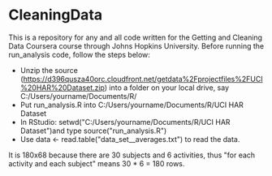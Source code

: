 # CleaningData
This is a repository for any and all code written for the Getting and Cleaning Data Coursera course through Johns Hopkins University.
Before running the run_analysis code, follow the steps below:
- Unzip the source (https://d396qusza40orc.cloudfront.net/getdata%2Fprojectfiles%2FUCI%20HAR%20Dataset.zip) into a folder on your local drive, say C:/Users/yourname/Documents/R/
- Put run_analysis.R into C:/Users/yourname/Documents/R/UCI HAR Dataset
- In RStudio: setwd("C:/Users/yourname/Documents/R/UCI HAR Dataset")and type source("run_analysis.R")
- Use data <- read.table("data_set__averages.txt") to read the data.

It is 180x68 because there are 30 subjects and 6 activities, thus "for each activity and each subject" means 30 * 6 = 180 rows. 
